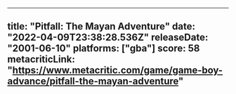 
---
title: "Pitfall: The Mayan Adventure"
date: "2022-04-09T23:38:28.536Z"
releaseDate: "2001-06-10"
platforms: ["gba"]
score: 58
metacriticLink: "https://www.metacritic.com/game/game-boy-advance/pitfall-the-mayan-adventure"
---
